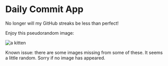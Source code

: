 Daily Commit App
================
No longer will my GitHub streaks be less than perfect!

Enjoy this pseudorandom image:

![a kitten](http://placekitten.com/500/800 "a kitten")

Known issue: there are some images missing from some of these. It seems a little random. Sorry if no image has appeared.